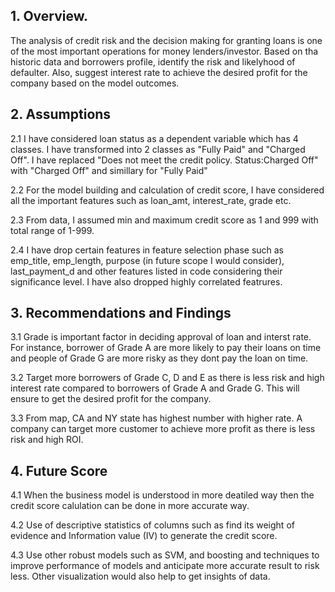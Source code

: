 ## 1. Overview.

 The analysis of credit risk and the decision making for granting loans is one of the most important operations for money lenders/investor.
Based on tha historic data and borrowers profile, identify the risk and likelyhood of defaulter. Also, suggest interest rate to achieve the desired
profit for the company based on the model outcomes.

## 2. Assumptions
2.1 I have considered loan status as a dependent variable which has 4 classes. I have transformed into 2 classes as "Fully Paid" and "Charged Off".
I have replaced "Does not meet the credit policy. Status:Charged Off" with "Charged Off" and simillary for "Fully Paid"

2.2 For the model building and calculation of credit score, I have considered all the important features such as loan_amt, interest_rate, grade etc.

2.3 From data, I assumed min and maximum credit score as 1 and 999 with total range of 1-999.

2.4 I have drop certain features in feature selection phase such as emp_title, emp_length, purpose (in future scope I would consider), 
last_payment_d and other features listed in code considering their significance level. I have also dropped highly correlated featrures.

## 3. Recommendations and Findings
3.1 Grade is important factor in deciding approval of loan and interst rate. For instance, borrower of Grade A are more likely 
to pay their loans on time and people of Grade G are more risky as they dont pay the loan on time.

3.2 Target more borrowers of Grade C, D and E as there is less risk and high interest rate compared to borrowers of Grade A and Grade G. 
This will ensure to get the desired profit for the company.

3.3 From map, CA and NY state has highest number with higher rate. A company can target more customer to achieve more profit as
there is less risk and high ROI.


## 4. Future Score
4.1 When the business model is understood in more deatiled way then the credit score calulation can be done in more accurate way.

4.2 Use of descriptive statistics of columns such as find its weight of evidence and Information value (IV) to generate the credit score.

4.3 Use other robust models such as SVM, and boosting and techniques to improve performance of models and anticipate more accurate result to risk less.
Other visualization would also help to get insights of data.
